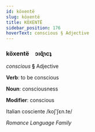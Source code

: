 ```yaml
---
id: köxentë
slug: köxentë
title: KÖXENTË
sidebar_position: 176
hoverText: conscious § Adjective
---
```


### köxentë&emsp;<span kind="abugida">ɔıɋ̃ɿcʇ</span>

*conscious* **§** Adjective

**Verb**: to be conscious

**Noun**: consciousness

**Modifier**: conscious

Italian cosciente /koʃˈʃɛn.te/

*Romance Language Family*